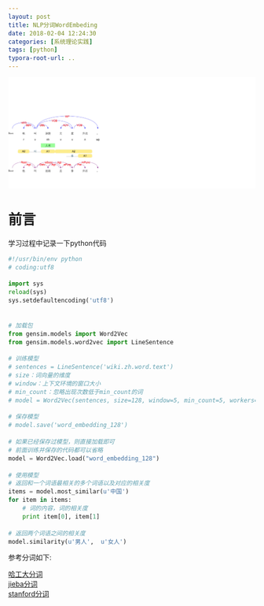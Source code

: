 ```yaml
---
layout: post
title: NLP分词WordEmbeding
date: 2018-02-04 12:24:30
categories: [系统理论实践]
tags: [python]
typora-root-url: ..
---
```


![](/assets/images/20180204WordEmbeding/wordembeding.webp)

# 前言

学习过程中记录一下python代码



``` python
#!/usr/bin/env python
# coding:utf8

import sys
reload(sys)
sys.setdefaultencoding('utf8')


# 加载包
from gensim.models import Word2Vec
from gensim.models.word2vec import LineSentence

# 训练模型
# sentences = LineSentence('wiki.zh.word.text')
# size：词向量的维度
# window：上下文环境的窗口大小
# min_count：忽略出现次数低于min_count的词
# model = Word2Vec(sentences, size=128, window=5, min_count=5, workers=4)

# 保存模型
# model.save('word_embedding_128')

# 如果已经保存过模型，则直接加载即可
# 前面训练并保存的代码都可以省略
model = Word2Vec.load("word_embedding_128")

# 使用模型
# 返回和一个词语最相关的多个词语以及对应的相关度
items = model.most_similar(u'中国')
for item in items:
	# 词的内容，词的相关度
	print item[0], item[1]

# 返回两个词语之间的相关度
model.similarity(u'男人',  u'女人')

```
   
参考分词如下:  

[哈工大分词](https://www.ltp-cloud.com/demo/)  
[jieba分词](https://github.com/fxsjy/jieba)  
[stanford分词](https://nlp.stanford.edu/software/segmenter.shtml)
